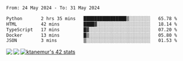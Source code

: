 <!--START_SECTION:waka-->

```txt
From: 24 May 2024 - To: 31 May 2024

Python       2 hrs 35 mins   ████████████████▒░░░░░░░░   65.78 %
HTML         42 mins         ████▓░░░░░░░░░░░░░░░░░░░░   18.14 %
TypeScript   17 mins         █▓░░░░░░░░░░░░░░░░░░░░░░░   07.20 %
Docker       13 mins         █▒░░░░░░░░░░░░░░░░░░░░░░░   05.80 %
JSON         3 mins          ▒░░░░░░░░░░░░░░░░░░░░░░░░   01.53 %
```

<!--END_SECTION:waka-->
<a href="https://github.com/anuraghazra/github-readme-stats">
  <img align="left" src="https://github-readme-stats.vercel.app/api?username=Tanesan&count_private=true&show_icons=true" />
<img align="left" src="https://github-readme-stats.vercel.app/api/top-langs/?username=Tanesan" />
</a>

[![ktanemur's 42 stats](https://badge42.vercel.app/api/v2/cl1wslf6s002109l771rng2w8/stats?cursusId=21&coalitionId=62)](https://github.com/JaeSeoKim/badge42)
